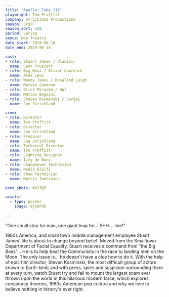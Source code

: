 ```yaml
---
title: "Apollo: Take 111"
playwright: Tom Proffitt
company: Strickland Productions
season: StuFF
season_sort: 520
period: Spring
venue: New Theatre 
date_start: 2019-06-18
date_end: 2019-06-18

cast: 
- role: Stuart James / Vladimir
  name: Carn Truscott
- role: Big Boss / Oliver Lawrence
  name: Alex Levy
- role: Wendy James / Rosalind Leigh
  name: Morven Cameron
- role: Brick Mirando / Hal 
  name: Matteo Bagaini
- role: Steven Kosminski / Sergei
  name: Joe Strickland 

crew:
- role: Director 
  name: Tom Proffitt
- role: Director
  name: Joe Strickland
- role: Producer
  name: Joe Strickland
- role: Technical Director 
  name: Tom Proffitt
- role: Lighting Designer 
  name: Izzy de Bono
- role: Changeover Technician
  name: Nadia Elalfi
- role: Show Technician
  name: Martin Tomlinson 

prod_shots: WnJ3Q5

assets:
  - type: poster
    image: 9j56Phb
    
---
```


"One small step for man, one giant leap for... S**t... line!"

1960s America, and small town middle management employee Stuart James' life is about to change beyond belief. Moved from the Smalltown Department of Facial Equality, Stuart receives a command from "the Big Boss"... He is to help beat the Communists in the race to landing men on the Moon. The only issue is... he doesn't have a clue how to do it. With the help of epic film director, Steven Kosminski, the most difficult group of actors known to Earth-kind; and with press, spies and suspicion surrounding them at every turn, watch Stuart try and fail to mount the largest scam ever thrown upon the world in this hilarious modern farce; which explores conspiracy theories, 1960s American pop culture and why we love to believe nothing in history's ever right.
